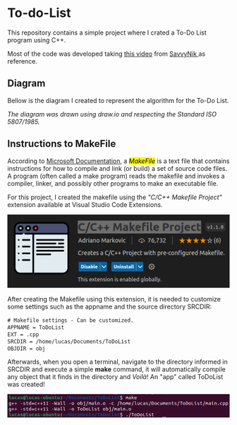 # To-do-List
 This repository contains a simple project where I crated a To-Do List program using C++.

Most of the code was developed taking [this video](https://www.youtube.com/watch?v=FcYs8wtzjVE&t=7557s) from [SavvyNik
](https://www.youtube.com/@SavvyNik) as reference.

## Diagram
Bellow is the diagram I created to represent the algorithm for the To-Do List. 

*The diagram was drawn using draw.io and respecting the Standard ISO 5807/1985.*



## Instructions to MakeFile

According to [Microsoft Documentation](https://learn.microsoft.com/en-us/cpp/build/reference/creating-a-makefile-project?view=msvc-170), a <mark>*MakeFile*</mark> is a text file that contains instructions for how to compile and link (or build) a set of source code files. A program (often called a make program) reads the makefile and invokes a compiler, linker, and possibly other programs to make an executable file.

For this project, I created the makefile using the *"C/C++ Makefile Project"* extension available at Visual Studio Code Extensions.

![C/C++ Makefile Project](./makefile_extension.png "C/C++ Makefile Project")

After creating the Makefile using this extension, it is needed to customize some settings such as the appname and the source directory SRCDIR:
```
# Makefile settings - Can be customized.
APPNAME = ToDoList
EXT = .cpp
SRCDIR = /home/lucas/Documents/ToDoList
OBJDIR = obj
```

Afterwards, when you open a terminal, navigate to the directory informed in SRCDIR and execute a simple **make** command, it will automatically compile any object that it finds in the directory and *Voilà*! An "app" called ToDoList was created!

![Make Command](./make.png "Make Command")